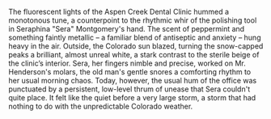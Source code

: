 The fluorescent lights of the Aspen Creek Dental Clinic hummed a monotonous tune, a counterpoint to the rhythmic whir of the polishing tool in Seraphina "Sera"  Montgomery's hand.  The scent of peppermint and something faintly metallic – a familiar blend of antiseptic and anxiety – hung heavy in the air.  Outside, the Colorado sun blazed, turning the snow-capped peaks a brilliant, almost unreal white, a stark contrast to the sterile beige of the clinic’s interior.  Sera, her fingers nimble and precise, worked on Mr. Henderson's molars, the old man's gentle snores a comforting rhythm to her usual morning chaos.  Today, however, the usual hum of the office was punctuated by a persistent, low-level thrum of unease that Sera couldn't quite place.  It felt like the quiet before a very large storm, a storm that had nothing to do with the unpredictable Colorado weather.
